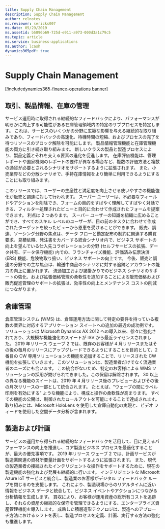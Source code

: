 ```yaml
---
title: Supply Chain Management
description: Supply Chain Management
author: relnotes
ms.reviewer: sericks007
ms.date: 05/29/2019
ms.assetid: b6096b69-725d-e911-a973-000d3a1c79c5
ms.topic: article
ms.service: business-applications
ms.author: lcash
dynamics365pdf: true
---
```

# <a name="supply-chain-management"></a>Supply Chain Management 

[!include[dynamics365-finance-operations banner](../includes/dynamics365-finance-operations.md)]

## <a name="trade-product-information-and-inventory-management"></a>取引、製品情報、在庫の管理
サービス運用時に取得される継続的なフィードバックにより、パフォーマンスが明らかに向上する可能性がある在庫管理領域内の特定のサブプロセスを特定します。 これは、サービスのいくつかの分野に広範な影響を与える継続的な取り組みであり、フィードバックの高速化、待機時間の短縮、およびプロセスの完了を待つリソースのブロック解除を可能にします。 製品情報管理機能と在庫管理機能の両方に引き続き取り組みます。 新しいクラスの製品と製造プロセスにより、製品定義とそれを支える要素の進化を促進します。 在庫評価機能は、管理レポートや国家機関のレポートの要件が異なる場合など、複数の評価方法と複数の通貨が必要とされるシナリオをサポートするように拡張されます。 また、小売業界などの分散シナリオで、手持在庫情報をより簡単に利用できるようにすることにも取り組みます。 

このリリースでは、ユーザーの生産性と満足度を向上させる使いやすさの機能強化が販売と調達に対して行われます。 スーパー ユーザーは、不必要なフィールドやアクションを削除でき、フォームの目的をすばやく理解してすばやく対話できる、フィルター処理されたビューと目的に合わせて作成されたフォームを提案できます。 利点は 2 つあります。 スーパー ユーザーの知識を組織に広めることができ、すべてのスキル レベルのユーザーが、目の前のタスクに合わせて作成されたターゲットを絞ったビューから恩恵を受けることができます。 販売、調達、ソーシング分野の焦点は、データ フローと勘定配布の制約に関連する購買要求、見積依頼、発注書をカバーする統合シナリオ内で、ビジネス サポートの向上を望んでいる仕入先コラボレーションの分野 (セルフサービスの拡張、データ共有、データ保守機能) 内での、フランチャイズ機能、評価済み伝票決済 (ERS) 機能、危険物取り扱い、ビジネス サポートの向上です。 今後、販売と調達の分野での主な焦点は、輸送中商品のシナリオに対する追跡とアカウントの能力の向上に置かれます。 流通加工および諸掛かりでのビジネス シナリオのサポートの強化、および拡張価格管理の柔軟性を追加することによる販売価格および販売促進管理のサポートの拡張は、効率性の向上とメンテナンス コストの削減につながります。 

## <a name="warehouse-management"></a>倉庫管理 
倉庫管理システム (WMS) は、倉庫運用方法に関して特定の要件を持っている複数の業界に対応するアプリケーション スイートへの追加の最近の成功例です。 ソリューションは Microsoft Dynamics AX 2012 への導入以来、徐々に強化されており、大規模な機能強化のスイートが ISV から最近ライセンスされました。 2019 年リリース ウェーブ 2 では、既存のお客様が 4 月リリースまたはその後の毎月のリリースにアップグレードできるようにすることを目的として、2 番目の CW 専用ソリューションの機能を追加することで、リリースされた CW 機能を拡張していきます。 このソリューションは、製造業者だけでなく流通業者のニーズにも合います。 この統合がないため、特定のお客様による WMS ソリューションの採用が妨げられてきました。この保留は解除されます。 30 以上の異なる機能のスイートは、2019 年 4 月リリース後のプレビューおよびその後の月次リリースの一部として統合されます。 たとえば、"ウェーブの間にラベル印刷を有効にする" ような機能により、構成と操作の柔軟性が高まります。 すべての機能の公開は、制御されたロールアウトを可能にすることで達成されます。取り組みには、Microsoft HoloLens を使用した倉庫自動化の実現と、ビデオ フィードを使用した空間データ分析が含まれます。 

## <a name="manufacturing-and-planning"></a>製造および計画
サービスの運用から得られる継続的なフィードバックを活用して、目に見えるパフォーマンスの向上を推進し、コア製造ビジネス プロセスを最適化することが、最大の優先事項です。 2019 年リリース ウェーブ 2 では、計画サービスが製造業関連の資材所要量計画をサポートするように拡張されます。 また、現代の製造業者の接続されたインテリジェントな操作をサポートするために、現在の製造機能の強化および発展も継続的に行います。 インテリジェントな Microsoft Azure IoT サービスと統合し、製造業のお客様がデジタル フィードバック ループを閉じるのを支援します。 これにより、製造現場からのリアルタイムに近い情報をビジネス データと統合して、ビジネス イベントやアクションにつながる分析情報を生成します。 買収により、お客様が運用資産の総所有コストを追跡し、それらの資産の継続的な保守を管理できるようにする、エンタープライズ資産管理機能を導入します。 成熟した積層造形テクノロジは、製造へのアプローチ方法におけるシフトを表し、製造プロセスを定義、計画、実行する方法の強化も推進します。
